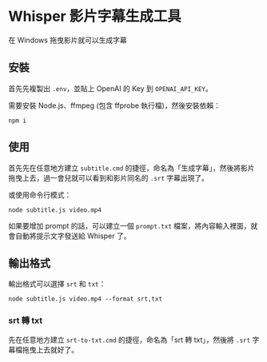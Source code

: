 # Whisper 影片字幕生成工具

在 Windows 拖曳影片就可以生成字幕

## 安裝

首先先複製出 `.env`，並貼上 OpenAI 的 Key 到 `OPENAI_API_KEY`。

需要安裝 Node.js、ffmpeg (包含 ffprobe 執行檔)，然後安裝依賴：

```
npm i
```

## 使用

首先先在任意地方建立 `subtitle.cmd` 的捷徑，命名為「生成字幕」，然後將影片拖曳上去，過一會兒就可以看到和影片同名的 `.srt` 字幕出現了。

或使用命令行模式：

```
node subtitle.js video.mp4
```

如果要增加 prompt 的話，可以建立一個 `prompt.txt` 檔案，將內容輸入裡面，就會自動將提示文字發送給 Whisper 了。

## 輸出格式

輸出格式可以選擇 `srt` 和 `txt`：

```
node subtitle.js video.mp4 --format srt,txt
```

### srt 轉 txt

先在任意地方建立 `srt-to-txt.cmd` 的捷徑，命名為「srt 轉 txt」，然後將 `.srt` 字幕檔拖曳上去就好了。
